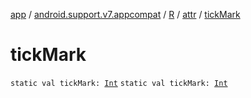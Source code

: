 [app](../../../index.md) / [android.support.v7.appcompat](../../index.md) / [R](../index.md) / [attr](index.md) / [tickMark](./tick-mark.md)

# tickMark

`static val tickMark: `[`Int`](https://kotlinlang.org/api/latest/jvm/stdlib/kotlin/-int/index.html)
`static val tickMark: `[`Int`](https://kotlinlang.org/api/latest/jvm/stdlib/kotlin/-int/index.html)